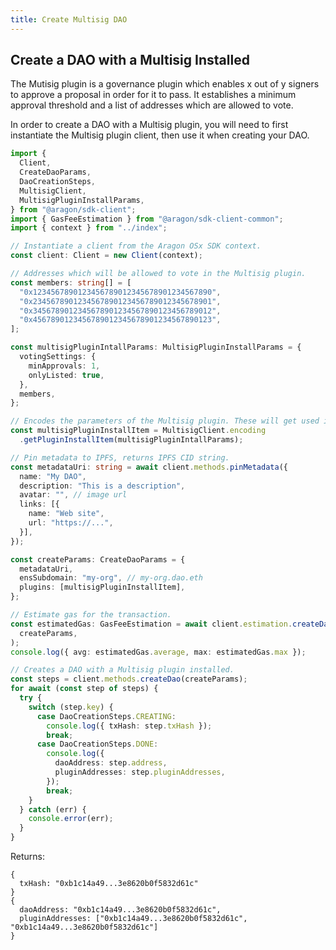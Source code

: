 ```yaml
---
title: Create Multisig DAO
---
```


## Create a DAO with a Multisig Installed

The Mutisig plugin is a governance plugin which enables x out of y signers to approve a proposal in order for it to pass.
It establishes a minimum approval threshold and a list of addresses which are allowed to vote.

In order to create a DAO with a Multisig plugin, you will need to first instantiate the Multisig plugin client, then use it when creating your DAO.

```ts
import {
  Client,
  CreateDaoParams,
  DaoCreationSteps,
  MultisigClient,
  MultisigPluginInstallParams,
} from "@aragon/sdk-client";
import { GasFeeEstimation } from "@aragon/sdk-client-common";
import { context } from "../index";

// Instantiate a client from the Aragon OSx SDK context.
const client: Client = new Client(context);

// Addresses which will be allowed to vote in the Multisig plugin.
const members: string[] = [
  "0x1234567890123456789012345678901234567890",
  "0x2345678901234567890123456789012345678901",
  "0x3456789012345678901234567890123456789012",
  "0x4567890123456789012345678901234567890123",
];

const multisigPluginIntallParams: MultisigPluginInstallParams = {
  votingSettings: {
    minApprovals: 1,
    onlyListed: true,
  },
  members,
};

// Encodes the parameters of the Multisig plugin. These will get used in the installation plugin for the DAO.
const multisigPluginInstallItem = MultisigClient.encoding
  .getPluginInstallItem(multisigPluginIntallParams);

// Pin metadata to IPFS, returns IPFS CID string.
const metadataUri: string = await client.methods.pinMetadata({
  name: "My DAO",
  description: "This is a description",
  avatar: "", // image url
  links: [{
    name: "Web site",
    url: "https://...",
  }],
});

const createParams: CreateDaoParams = {
  metadataUri,
  ensSubdomain: "my-org", // my-org.dao.eth
  plugins: [multisigPluginInstallItem],
};

// Estimate gas for the transaction.
const estimatedGas: GasFeeEstimation = await client.estimation.createDao(
  createParams,
);
console.log({ avg: estimatedGas.average, max: estimatedGas.max });

// Creates a DAO with a Multisig plugin installed.
const steps = client.methods.createDao(createParams);
for await (const step of steps) {
  try {
    switch (step.key) {
      case DaoCreationSteps.CREATING:
        console.log({ txHash: step.txHash });
        break;
      case DaoCreationSteps.DONE:
        console.log({
          daoAddress: step.address,
          pluginAddresses: step.pluginAddresses,
        });
        break;
    }
  } catch (err) {
    console.error(err);
  }
}
```


Returns:
```tsx
{
  txHash: "0xb1c14a49...3e8620b0f5832d61c"
}
{
  daoAddress: "0xb1c14a49...3e8620b0f5832d61c",
  pluginAddresses: ["0xb1c14a49...3e8620b0f5832d61c", "0xb1c14a49...3e8620b0f5832d61c"]
}
```